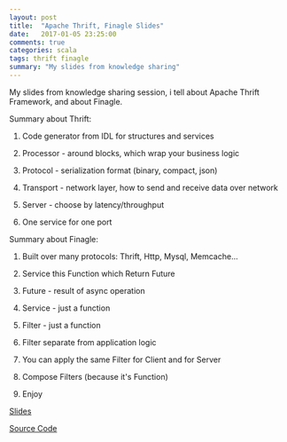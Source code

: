 ```yaml
---
layout: post
title:  "Apache Thrift, Finagle Slides"
date:   2017-01-05 23:25:00
comments: true
categories: scala
tags: thrift finagle 
summary: "My slides from knowledge sharing" 
---
```


My slides from knowledge sharing session, i tell about Apache Thrift Framework, and about Finagle. 

Summary about Thrift: 

1. Code generator from IDL for structures and services

2. Processor - around blocks, which wrap your business logic 

3. Protocol - serialization format (binary, compact, json)

4. Transport - network layer, how to send and receive data over network

5. Server - choose by latency/throughput

6. One service for one port


Summary about Finagle:

1. Built over many protocols: Thrift, Http, Mysql, Memcache...

2. Service this Function which Return Future

3. Future - result of async operation 

4. Service - just a function 

5. Filter - just a function 

6. Filter separate from application logic 

7. You can apply the same Filter for Client and for Server 

8. Compose Filters (because it's Function)

9. Enjoy

[Slides](https://github.com/fntz/snippets/blob/master/apache_thrift_finagle.pdf)

[Source Code](https://github.com/fntz/snippets)





